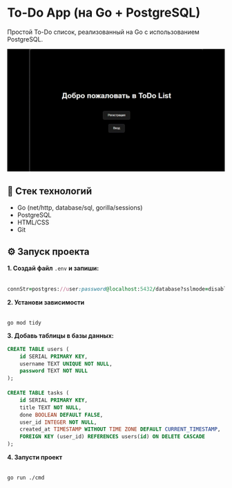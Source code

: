 # To-Do App (на Go + PostgreSQL)

Простой To-Do список, реализованный на Go с использованием PostgreSQL.

![](https://raw.githubusercontent.com/aonikii/ToDo-List/main/GIF.gif)

## 🚀 Стек технологий

- Go (net/http, database/sql, gorilla/sessions)
- PostgreSQL
- HTML/CSS
- Git

## ⚙️ Запуск проекта

**1. Создай файл** `.env` **и запиши:**

```rb

connStr=postgres://user:password@localhost:5432/database?sslmode=disable

```

**2. Установи зависимости**

```console

go mod tidy

```

**3. Добавь таблицы в базы данных:**

```sql
CREATE TABLE users (
    id SERIAL PRIMARY KEY,
    username TEXT UNIQUE NOT NULL,
    password TEXT NOT NULL
);

CREATE TABLE tasks (
    id SERIAL PRIMARY KEY,
    title TEXT NOT NULL,
    done BOOLEAN DEFAULT FALSE,
    user_id INTEGER NOT NULL,
    created_at TIMESTAMP WITHOUT TIME ZONE DEFAULT CURRENT_TIMESTAMP,
    FOREIGN KEY (user_id) REFERENCES users(id) ON DELETE CASCADE
);
```

**4. Запусти проект**

```console

go run ./cmd

```
